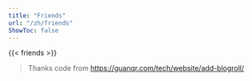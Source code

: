 ```yaml
---
title: "Friends"
url: "/zh/friends"
ShowToc: false
---
```


{{< friends >}}

> Thanks code from https://guanqr.com/tech/website/add-blogroll/
